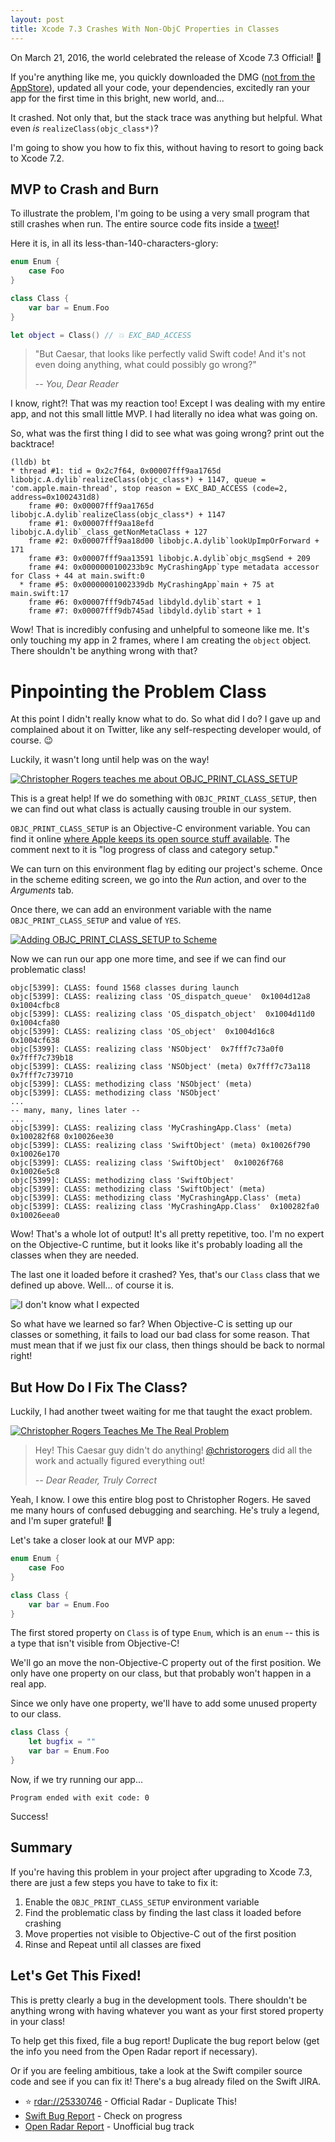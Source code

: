 ```yaml
---
layout: post
title: Xcode 7.3 Crashes With Non-ObjC Properties in Classes
---
```


On March 21, 2016, the world celebrated the release of Xcode 7.3 Official! 🎉

If you're anything like me, you quickly downloaded the DMG ([not from the AppStore](http://ericasadun.com/2016/03/22/xcode-upgrades-lessons-learned/)), updated all your code, your dependencies, excitedly ran your app for the first time in this bright, new world, and...

It crashed. Not only that, but the stack trace was anything but helpful. What even _is_ `realizeClass(objc_class*)`? 

I'm going to show you how to fix this, without having to resort to going back to Xcode 7.2.

<!--excerpt-->

## MVP to Crash and Burn

To illustrate the problem, I'm going to be using a very small program that still crashes when run. The entire source code fits inside a [tweet](https://twitter.com/cjwirth/status/713629205636878336)!

Here it is, in all its less-than-140-characters-glory:

~~~ swift
enum Enum {
    case Foo
}

class Class {
    var bar = Enum.Foo
}

let object = Class() // 💥 EXC_BAD_ACCESS
~~~

> "But Caesar, that looks like perfectly valid Swift code! And it's not even doing anything, what could possibly go wrong?"
>
> -- <cite>You, Dear Reader</cite>

I know, right?! That was my reaction too! Except I was dealing with my entire app, and not this small little MVP. I had literally no idea what was going on.

So, what was the first thing I did to see what was going wrong? print out the backtrace!

~~~
(lldb) bt
* thread #1: tid = 0x2c7f64, 0x00007fff9aa1765d libobjc.A.dylib`realizeClass(objc_class*) + 1147, queue = 'com.apple.main-thread', stop reason = EXC_BAD_ACCESS (code=2, address=0x1002431d8)
    frame #0: 0x00007fff9aa1765d libobjc.A.dylib`realizeClass(objc_class*) + 1147
    frame #1: 0x00007fff9aa18efd libobjc.A.dylib`_class_getNonMetaClass + 127
    frame #2: 0x00007fff9aa18d00 libobjc.A.dylib`lookUpImpOrForward + 171
    frame #3: 0x00007fff9aa13591 libobjc.A.dylib`objc_msgSend + 209
    frame #4: 0x0000000100233b9c MyCrashingApp`type metadata accessor for Class + 44 at main.swift:0
  * frame #5: 0x00000001002339db MyCrashingApp`main + 75 at main.swift:17
    frame #6: 0x00007fff9db745ad libdyld.dylib`start + 1
    frame #7: 0x00007fff9db745ad libdyld.dylib`start + 1
~~~

Wow! That is incredibly confusing and unhelpful to someone like me. It's only touching my app in 2 frames, where I am creating the `object` object. There shouldn't be anything wrong with that?

# Pinpointing the Problem Class

At this point I didn't really know what to do. So what did I do? I gave up and complained about it on Twitter, like any self-respecting developer would, of course. 😉

Luckily, it wasn't long until help was on the way! 

[![Christopher Rogers teaches me about OBJC_PRINT_CLASS_SETUP](/public/images/20160326/crogers-twitter-1.png)](https://twitter.com/christorogers/status/712597337361649664)

This is a great help! If we do something with `OBJC_PRINT_CLASS_SETUP`, then we can find out what class is actually causing trouble in our system. 

`OBJC_PRINT_CLASS_SETUP` is an Objective-C environment variable. You can find it online [where Apple keeps its open source stuff available](http://www.opensource.apple.com/source/objc4/objc4-646/runtime/objc-env.h). The comment next to it is "log progress of class and category setup." 

We can turn on this environment flag by editing our project's scheme. Once in the scheme editing screen, we go into the _Run_ action, and over to the _Arguments_ tab.

Once there, we can add an environment variable with the name `OBJC_PRINT_CLASS_SETUP` and value of `YES`.

[![Adding OBJC_PRINT_CLASS_SETUP to Scheme](/public/images/20160326/editing-scheme.png)](/public/images/20160326/editing-scheme.png)

Now we can run our app one more time, and see if we can find our problematic class! 

~~~
objc[5399]: CLASS: found 1568 classes during launch
objc[5399]: CLASS: realizing class 'OS_dispatch_queue'  0x1004d12a8 0x1004cfbc8
objc[5399]: CLASS: realizing class 'OS_dispatch_object'  0x1004d11d0 0x1004cfa80
objc[5399]: CLASS: realizing class 'OS_object'  0x1004d16c8 0x1004cf638
objc[5399]: CLASS: realizing class 'NSObject'  0x7fff7c73a0f0 0x7fff7c739b18
objc[5399]: CLASS: realizing class 'NSObject' (meta) 0x7fff7c73a118 0x7fff7c739710
objc[5399]: CLASS: methodizing class 'NSObject' (meta)
objc[5399]: CLASS: methodizing class 'NSObject' 
...
-- many, many, lines later --
...
objc[5399]: CLASS: realizing class 'MyCrashingApp.Class' (meta) 0x100282f68 0x10026ee30
objc[5399]: CLASS: realizing class 'SwiftObject' (meta) 0x10026f790 0x10026e170
objc[5399]: CLASS: realizing class 'SwiftObject'  0x10026f768 0x10026e5c8
objc[5399]: CLASS: methodizing class 'SwiftObject' 
objc[5399]: CLASS: methodizing class 'SwiftObject' (meta)
objc[5399]: CLASS: methodizing class 'MyCrashingApp.Class' (meta)
objc[5399]: CLASS: realizing class 'MyCrashingApp.Class'  0x100282fa0 0x10026eea0
~~~

Wow! That's a whole lot of output! It's all pretty repetitive, too. I'm no expert on the Objective-C runtime, but it looks like it's probably loading all the classes when they are needed.

The last one it loaded before it crashed? Yes, that's our `Class` class that we defined up above. Well... of course it is.

![I don't know what I expected](/public/images/20160326/idk-expected.jpg)

So what have we learned so far? When Objective-C is setting up our classes or something, it fails to load our bad class for some reason. That must mean that if we just fix our class, then things should be back to normal right!

## But How Do I Fix The Class?

Luckily, I had another tweet waiting for me that taught the exact problem.

[![Christopher Rogers Teaches Me The Real Problem](/public/images/20160326/crogers-twitter-2.png)](https://twitter.com/christorogers/status/712990266609676290)

> Hey! This Caesar guy didn't do anything! [@christorogers](https://twitter.com/christorogers) did all the work and actually figured everything out!
> 
> <cite>-- Dear Reader, Truly Correct</cite>

Yeah, I know. I owe this entire blog post to Christopher Rogers. He saved me many hours of confused debugging and searching. He's truly a legend, and I'm super grateful! 🚀

Let's take a closer look at our MVP app:

~~~ swift
enum Enum {
    case Foo
}

class Class {
    var bar = Enum.Foo
}
~~~

The first stored property on `Class` is of type `Enum`, which is an `enum` -- this is a type that isn't visible from Objective-C!

We'll go an move the non-Objective-C property out of the first position. We only have one property on our class, but that probably won't happen in a real app. 

Since we only have one property, we'll have to add some unused property to our class.

~~~ swift
class Class {
    let bugfix = ""
    var bar = Enum.Foo
}
~~~

Now, if we try running our app...

~~~
Program ended with exit code: 0
~~~

Success!

## Summary

If you're having this problem in your project after upgrading to Xcode 7.3, there are just a few steps you have to take to fix it:

1. Enable the `OBJC_PRINT_CLASS_SETUP` environment variable
1. Find the problematic class by finding the last class it loaded before crashing
1. Move properties not visible to Objective-C out of the first position
1. Rinse and Repeat until all classes are fixed

## Let's Get This Fixed!

This is pretty clearly a bug in the development tools. There shouldn't be anything wrong with having whatever you want as your first stored property in your class!

To help get this fixed, file a bug report! Duplicate the bug report below (get the info you need from the Open Radar report if necessary). 

Or if you are feeling ambitious, take a look at the Swift compiler source code and see if you can fix it! There's a bug already filed on the Swift JIRA.

- ⭐️ [rdar://25330746](rdar://25330746) - Official Radar - Duplicate This!
- [Swift Bug Report](https://bugs.swift.org/browse/SR-1055) - Check on progress
- [Open Radar Report](http://www.openradar.me/25330746) - Unofficial bug track

